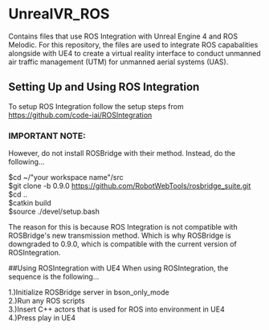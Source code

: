 # UnrealVR_ROS
Contains files that use ROS Integration with Unreal Engine 4 and ROS Melodic. For this repository, the files are used to integrate ROS capabalities alongside with UE4 to create a virtual reality interface to conduct unmanned air traffic management (UTM) for unmanned aerial systems (UAS).<br/>

## Setting Up and Using ROS Integration
To setup ROS Integration follow the setup steps from https://github.com/code-iai/ROSIntegration

### IMPORTANT NOTE:
However, do not install ROSBridge with their method. Instead, do the following...<br/>

$cd ~/"your workspace name"/src<br/>
$git clone -b 0.9.0 https://github.com/RobotWebTools/rosbridge_suite.git<br/>
$cd ..<br/>
$catkin build<br/>
$source ./devel/setup.bash<br/>

The reason for this is because ROS Integration is not compatible with ROSBridge's new transmission method. Which is why ROSBridge is downgraded to 0.9.0, which is compatible with the current version of ROSIntegration.

##Using ROSIntegration with UE4
When using ROSIntegration, the sequence is the following...

1.)Initialize ROSBridge server in bson_only_mode<br/>
2.)Run any ROS scripts<br/>
3.)Insert C++ actors that is used for ROS into environment in UE4<br/>
4.)Press play in UE4<br/>


